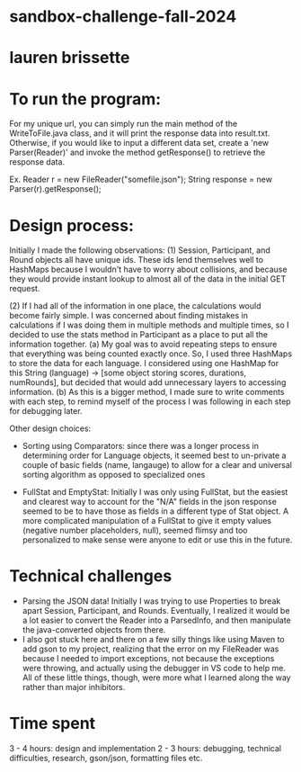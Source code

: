 # sandbox-challenge-fall-2024
# lauren brissette 

# To run the program: 
For my unique url, you can simply run the main method of the WriteToFile.java class, 
and it will print the response data into result.txt.
Otherwise, if you would like to input a different data set, create a 'new Parser(Reader)'
and invoke the method getResponse() to retrieve the response data.

Ex.
Reader r = new FileReader("somefile.json");
String response = new Parser(r).getResponse();

# Design process: 
Initially I made the following observations: 
(1) Session, Participant, and Round objects all have unique ids.  These ids lend themselves well to 
HashMaps because I wouldn't have to worry about collisions, and because they would provide instant 
lookup to almost all of the data in the initial GET request.

(2) If I had all of the information in one place, the calculations would become fairly simple.  I was 
concerned about finding mistakes in calculations if I was doing them in multiple methods and multiple times,
so I decided to use the stats method in Participant as a place to put all the information together.
    (a) My goal was to avoid repeating steps to ensure that everything was being counted exactly once.  So, 
    I used three HashMaps to store the data for each language.  I considered using one HashMap for this
    String (language) -> [some object storing scores, durations, numRounds], but decided that would add unnecessary layers to accessing information.
    (b) As this is a bigger method, I made sure to write comments with each step, to remind myself of the 
    process I was following in each step for debugging later.


Other design choices: 
- Sorting using Comparators: since there was a longer process in determining order for Language objects, 
it seemed best to un-private a couple of basic fields (name, langauge) to allow for a clear and universal 
sorting algorithm as opposed to specialized ones

- FullStat and EmptyStat: Initially I was only using FullStat, but the easiest and clearest way to account for the "N/A" fields in the json response seemed to be to have those as fields in a different type of Stat object.  A more complicated manipulation of a FullStat to give it empty values (negative number placeholders,
null), seemed flimsy and too personalized to make sense were anyone to edit or use this in the future.

# Technical challenges
- Parsing the JSON data!  Initially I was trying to use Properties to break apart Session, Participant, and
Rounds.  Eventually, I realized it would be a lot easier to convert the Reader into a ParsedInfo, and
then manipulate the java-converted objects from there.
- I also got stuck here and there on a few silly things like using Maven to add gson to my project, realizing 
that the error on my FileReader was because I needed to import exceptions, not because the exceptions were throwing, and actually using the debugger in VS code to help me.  All of these little things, though, were more what I learned along the way rather than major inhibitors.

# Time spent 
3 - 4 hours: design and implementation 
2 - 3 hours: debugging, technical difficulties, research, gson/json, formatting files etc.
